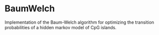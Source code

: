 # BaumWelch
Implementation of the Baum-Welch algorithm for optimizing the transition probabilities of a hidden markov model of CpG islands. 
